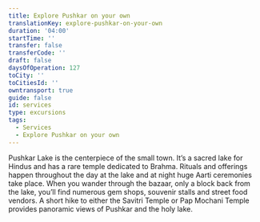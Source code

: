 ```yaml
---
title: Explore Pushkar on your own
translationKey: explore-pushkar-on-your-own
duration: '04:00'
startTime: ''
transfer: false
transferCode: ''
draft: false
daysOfOperation: 127
toCity: ''
toCitiesId: ''
owntransport: true
guide: false
id: services
type: excursions
tags:
  - Services
  - Explore Pushkar on your own
---
```

Pushkar Lake is the centerpiece of the small town. It’s a sacred lake for Hindus and has a rare temple dedicated to Brahma. Rituals and offerings happen throughout the day at the lake and at night huge Aarti ceremonies take place.    When you wander through the bazaar, only a block back from the lake, you’ll find numerous gem shops, souvenir stalls and street food vendors. A short hike to either the Savitri Temple or Pap Mochani Temple provides panoramic views of Pushkar and the holy lake.